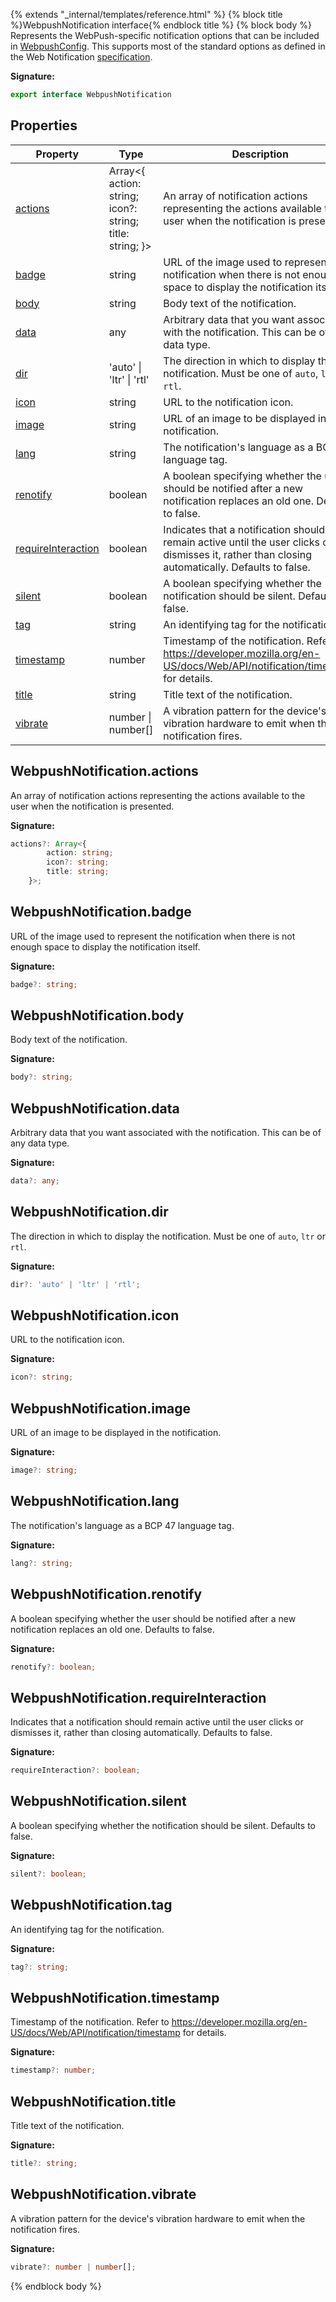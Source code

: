 {% extends "_internal/templates/reference.html" %}
{% block title %}WebpushNotification interface{% endblock title %}
{% block body %}
Represents the WebPush-specific notification options that can be included in [WebpushConfig](./firebase-admin.messaging.webpushconfig.md#webpushconfig_interface)<!-- -->. This supports most of the standard options as defined in the Web Notification [specification](https://developer.mozilla.org/en-US/docs/Web/API/notification/Notification)<!-- -->.

<b>Signature:</b>

```typescript
export interface WebpushNotification 
```

## Properties

|  Property | Type | Description |
|  --- | --- | --- |
|  [actions](./firebase-admin.messaging.webpushnotification.md#webpushnotificationactions) | Array&lt;{ action: string; icon?: string; title: string; }&gt; | An array of notification actions representing the actions available to the user when the notification is presented. |
|  [badge](./firebase-admin.messaging.webpushnotification.md#webpushnotificationbadge) | string | URL of the image used to represent the notification when there is not enough space to display the notification itself. |
|  [body](./firebase-admin.messaging.webpushnotification.md#webpushnotificationbody) | string | Body text of the notification. |
|  [data](./firebase-admin.messaging.webpushnotification.md#webpushnotificationdata) | any | Arbitrary data that you want associated with the notification. This can be of any data type. |
|  [dir](./firebase-admin.messaging.webpushnotification.md#webpushnotificationdir) | 'auto' \| 'ltr' \| 'rtl' | The direction in which to display the notification. Must be one of <code>auto</code>, <code>ltr</code> or <code>rtl</code>. |
|  [icon](./firebase-admin.messaging.webpushnotification.md#webpushnotificationicon) | string | URL to the notification icon. |
|  [image](./firebase-admin.messaging.webpushnotification.md#webpushnotificationimage) | string | URL of an image to be displayed in the notification. |
|  [lang](./firebase-admin.messaging.webpushnotification.md#webpushnotificationlang) | string | The notification's language as a BCP 47 language tag. |
|  [renotify](./firebase-admin.messaging.webpushnotification.md#webpushnotificationrenotify) | boolean | A boolean specifying whether the user should be notified after a new notification replaces an old one. Defaults to false. |
|  [requireInteraction](./firebase-admin.messaging.webpushnotification.md#webpushnotificationrequireinteraction) | boolean | Indicates that a notification should remain active until the user clicks or dismisses it, rather than closing automatically. Defaults to false. |
|  [silent](./firebase-admin.messaging.webpushnotification.md#webpushnotificationsilent) | boolean | A boolean specifying whether the notification should be silent. Defaults to false. |
|  [tag](./firebase-admin.messaging.webpushnotification.md#webpushnotificationtag) | string | An identifying tag for the notification. |
|  [timestamp](./firebase-admin.messaging.webpushnotification.md#webpushnotificationtimestamp) | number | Timestamp of the notification. Refer to https://developer.mozilla.org/en-US/docs/Web/API/notification/timestamp for details. |
|  [title](./firebase-admin.messaging.webpushnotification.md#webpushnotificationtitle) | string | Title text of the notification. |
|  [vibrate](./firebase-admin.messaging.webpushnotification.md#webpushnotificationvibrate) | number \| number\[\] | A vibration pattern for the device's vibration hardware to emit when the notification fires. |

## WebpushNotification.actions

An array of notification actions representing the actions available to the user when the notification is presented.

<b>Signature:</b>

```typescript
actions?: Array<{
        action: string;
        icon?: string;
        title: string;
    }>;
```

## WebpushNotification.badge

URL of the image used to represent the notification when there is not enough space to display the notification itself.

<b>Signature:</b>

```typescript
badge?: string;
```

## WebpushNotification.body

Body text of the notification.

<b>Signature:</b>

```typescript
body?: string;
```

## WebpushNotification.data

Arbitrary data that you want associated with the notification. This can be of any data type.

<b>Signature:</b>

```typescript
data?: any;
```

## WebpushNotification.dir

The direction in which to display the notification. Must be one of `auto`<!-- -->, `ltr` or `rtl`<!-- -->.

<b>Signature:</b>

```typescript
dir?: 'auto' | 'ltr' | 'rtl';
```

## WebpushNotification.icon

URL to the notification icon.

<b>Signature:</b>

```typescript
icon?: string;
```

## WebpushNotification.image

URL of an image to be displayed in the notification.

<b>Signature:</b>

```typescript
image?: string;
```

## WebpushNotification.lang

The notification's language as a BCP 47 language tag.

<b>Signature:</b>

```typescript
lang?: string;
```

## WebpushNotification.renotify

A boolean specifying whether the user should be notified after a new notification replaces an old one. Defaults to false.

<b>Signature:</b>

```typescript
renotify?: boolean;
```

## WebpushNotification.requireInteraction

Indicates that a notification should remain active until the user clicks or dismisses it, rather than closing automatically. Defaults to false.

<b>Signature:</b>

```typescript
requireInteraction?: boolean;
```

## WebpushNotification.silent

A boolean specifying whether the notification should be silent. Defaults to false.

<b>Signature:</b>

```typescript
silent?: boolean;
```

## WebpushNotification.tag

An identifying tag for the notification.

<b>Signature:</b>

```typescript
tag?: string;
```

## WebpushNotification.timestamp

Timestamp of the notification. Refer to https://developer.mozilla.org/en-US/docs/Web/API/notification/timestamp for details.

<b>Signature:</b>

```typescript
timestamp?: number;
```

## WebpushNotification.title

Title text of the notification.

<b>Signature:</b>

```typescript
title?: string;
```

## WebpushNotification.vibrate

A vibration pattern for the device's vibration hardware to emit when the notification fires.

<b>Signature:</b>

```typescript
vibrate?: number | number[];
```
{% endblock body %}
